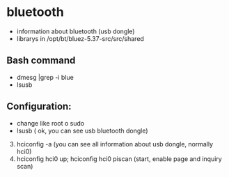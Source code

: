 # bluetooth
- information about bluetooth (usb dongle)
- librarys in /opt/bt/bluez-5.37-src/src/shared
## Bash command
- dmesg |grep -i blue
- lsusb


## Configuration:

- change like root o sudo
- lsusb ( ok, you can see usb bluetooth dongle)
3. hciconfig -a (you can see all information about usb dongle, normally hci0)
4. hciconfig hci0 up; hciconfig hci0 piscan (start, enable page and inquiry scan)
